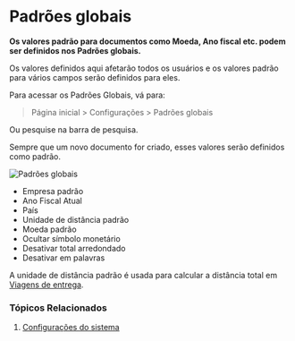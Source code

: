 # Padrões globais



**Os valores padrão para documentos como Moeda, Ano fiscal etc. podem ser definidos nos Padrões globais.**


Os valores definidos aqui afetarão todos os usuários e os valores padrão para vários campos serão definidos para eles.


Para acessar os Padrões Globais, vá para:
> Página inicial > Configurações > Padrões globais


Ou pesquise na barra de pesquisa.


Sempre que um novo documento for criado, esses valores serão definidos como padrão.


![Padrões globais](/files/global-defaults.png)


* Empresa padrão
* Ano Fiscal Atual
* País
* Unidade de distância padrão
* Moeda padrão
* Ocultar símbolo monetário
* Desativar total arredondado
* Desativar em palavras


A unidade de distância padrão é usada para calcular a distância total em [Viagens de entrega](/docs/pt/stock/delivery-trip).


### Tópicos Relacionados


1. [Configurações do sistema](/docs/pt/setting-up/settings/system-settings)



